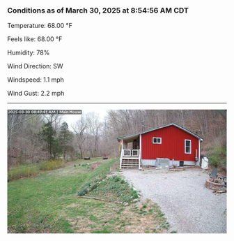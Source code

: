 ### Conditions as of March 30, 2025 at 8:54:56 AM CDT 

Temperature: 68.00 &deg;F

Feels like: 68.00 &deg;F

Humidity: 78%

Wind Direction: SW

Windspeed: 1.1 mph

Wind Gust: 2.2 mph

---

<img src="./images/latest.jpeg"/>


